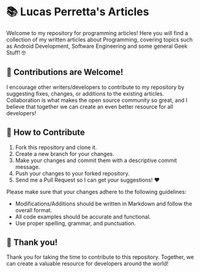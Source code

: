 # 📚 Lucas Perretta's Articles

Welcome to my repository for programming articles! Here you will find a collection of my written articles about Programming, covering topics such as Android Development, Software Engineering and some general Geek Stuff! 🤓

## 🎉 Contributions are Welcome!

I encourage other writers/developers to contribute to my repository by suggesting fixes, changes, or additions to the existing articles. Collaboration is what makes the open source community so great, and I believe that together we can create an even better resource for all developers!

## 🤝 How to Contribute

1. Fork this repository and clone it.
2. Create a new branch for your changes.
3. Make your changes and commit them with a descriptive commit message.
4. Push your changes to your forked repository.
5. Send me a Pull Request so I can get your suggestions! ❤️

Please make sure that your changes adhere to the following guidelines:

- Modifications/Additions should be written in Markdown and follow the overall format.
- All code examples should be accurate and functional.
- Use proper spelling, grammar, and punctuation.

## 🙏 Thank you!

Thank you for taking the time to contribute to this repository. Together, we can create a valuable resource for developers around the world!
